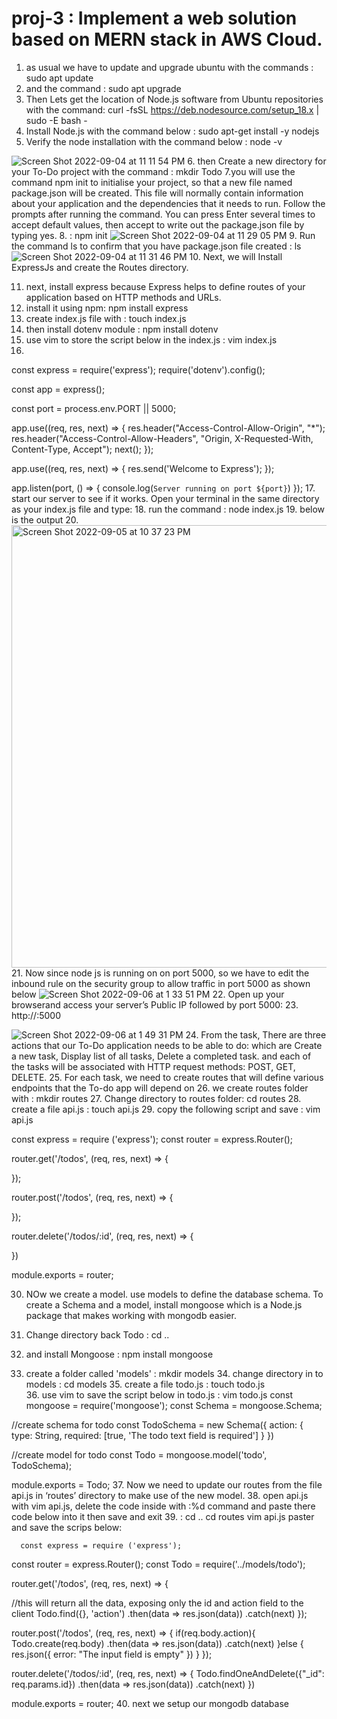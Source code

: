 # proj-3 : Implement a web solution based on MERN stack in AWS Cloud.
1. as usual we have to update and upgrade ubuntu with the commands : sudo apt update
2. and the command : sudo apt upgrade
3. Then Lets get the location of Node.js software from Ubuntu repositories with the command: curl -fsSL https://deb.nodesource.com/setup_18.x | sudo -E bash -
4. Install Node.js with the command below : sudo apt-get install -y nodejs
5. Verify the node installation with the command below : node -v 

![Screen Shot 2022-09-04 at 11 11 54 PM](https://user-images.githubusercontent.com/112595648/188335364-7b78044c-991e-4bfa-b2ce-cd2c89edf7ce.png)
6. then Create a new directory for your To-Do project with the command 
: mkdir Todo
7.you will use the command npm init to initialise your project, so that a new file named package.json will be created. This file will normally contain information about your application and the dependencies that it needs to run. Follow the prompts after running the command. You can press Enter several times to accept default values, then accept to write out the package.json file by typing yes.
8. : npm init
![Screen Shot 2022-09-04 at 11 29 05 PM](https://user-images.githubusercontent.com/112595648/188335842-1aa7bca5-b6c2-4d3e-a0ad-59437364fe1c.png)
9. Run the command ls to confirm that you have package.json file created : ls
![Screen Shot 2022-09-04 at 11 31 46 PM](https://user-images.githubusercontent.com/112595648/188335900-58ac02ec-28a5-43b1-9e9e-6b4e2baa42ba.png)
10. Next, we will Install ExpressJs and create the Routes directory.

11. next, install express because Express helps to define routes of your application based on HTTP methods and URLs.
12. install it using npm: npm install express
13. create index.js file with : touch index.js
14. then install dotenv module : npm install dotenv
15. use vim to store the script below in the index.js : vim index.js
16. 
const express = require('express');
require('dotenv').config();

const app = express();

const port = process.env.PORT || 5000;

app.use((req, res, next) => {
res.header("Access-Control-Allow-Origin", "\*");
res.header("Access-Control-Allow-Headers", "Origin, X-Requested-With, Content-Type, Accept");
next();
});

app.use((req, res, next) => {
res.send('Welcome to Express');
});

app.listen(port, () => {
console.log(`Server running on port ${port}`)
});
17. start our server to see if it works. Open your terminal in the same directory as your index.js file and type:
18. run the command : node index.js
19. below is the output
20. <img width="708" alt="Screen Shot 2022-09-05 at 10 37 23 PM" src="https://user-images.githubusercontent.com/112595648/188514874-b34e7f63-b341-489c-921d-b4dbbf7adcc4.png">
21. Now since node js is running on on port 5000, so we have to edit the inbound rule on the security group to allow traffic in port 5000 as shown below
![Screen Shot 2022-09-06 at 1 33 51 PM](https://user-images.githubusercontent.com/112595648/188636325-275936fb-05d3-49a4-9504-d20175dbc4bd.png)
22. Open up your browserand  access your server’s Public IP followed by port 5000:
23. 
      http://<PublicIP-or-PublicDNS>:5000
      
![Screen Shot 2022-09-06 at 1 49 31 PM](https://user-images.githubusercontent.com/112595648/188639509-8f7f15bb-38d1-4c3a-bd45-3b645629ccfe.png)
24. From the task, There are three actions that our To-Do application needs to be able to do: which are Create a new task, Display list of all tasks, Delete a completed task. and each of the tasks will be associated with HTTP request methods: POST, GET, DELETE.
      25. For each task, we need to create routes that will define various endpoints that the To-do app will depend on
26. we create routes folder with : mkdir routes
27. Change directory to routes folder: cd routes
28. create a file api.js : touch api.js
29. copy the following script and save : vim api.js
      
const express = require ('express');
const router = express.Router();

router.get('/todos', (req, res, next) => {

});

router.post('/todos', (req, res, next) => {

});

router.delete('/todos/:id', (req, res, next) => {

})

module.exports = router;

30. NOw we create a model. use models to define the database schema. To create a Schema and a model, install mongoose which is a Node.js package that makes working with mongodb easier.

31. Change directory back Todo : cd ..
32.  and install Mongoose : npm install mongoose
33. create a folder called 'models' : mkdir models
      34. change directory in to models : cd models
      35. create a file todo.js : touch todo.js     
      36. use vim to save the script below in todo.js : vim todo.js
         const mongoose = require('mongoose');
const Schema = mongoose.Schema;

//create schema for todo
const TodoSchema = new Schema({
action: {
type: String,
required: [true, 'The todo text field is required']
}
})

//create model for todo
const Todo = mongoose.model('todo', TodoSchema);

module.exports = Todo;
      37. Now we need to update our routes from the file api.js in ‘routes’ directory to make use of the new model.
      38. open api.js with vim api.js, delete the code inside with :%d command and paste there code below into it then save and exit
      39. :
      cd ..
      cd routes
      vim api.js 
      paster and save the scrips below:
      
      const express = require ('express');
const router = express.Router();
const Todo = require('../models/todo');

router.get('/todos', (req, res, next) => {

//this will return all the data, exposing only the id and action field to the client
Todo.find({}, 'action')
.then(data => res.json(data))
.catch(next)
});

router.post('/todos', (req, res, next) => {
if(req.body.action){
Todo.create(req.body)
.then(data => res.json(data))
.catch(next)
}else {
res.json({
error: "The input field is empty"
})
}
});

router.delete('/todos/:id', (req, res, next) => {
Todo.findOneAndDelete({"_id": req.params.id})
.then(data => res.json(data))
.catch(next)
})

module.exports = router;
      40. next we setup our mongodb database
      
